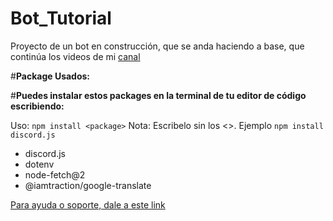 # Bot_Tutorial
Proyecto de un bot  en construcción, que se anda haciendo a base, que continúa los videos de mi [canal](https://www.youtube.com/@elalda/)

#**Package Usados:**

#**Puedes instalar estos packages en la terminal de tu editor de código escribiendo:**

Uso: `npm install <package>`
Nota: Escribelo sin los <>.
Ejemplo `npm install discord.js`

 - discord.js
 - dotenv
 - node-fetch@2
 - @iamtraction/google-translate

[Para ayuda o soporte, dale a este link](https://discord.gg/JpKGJFZCzK)
